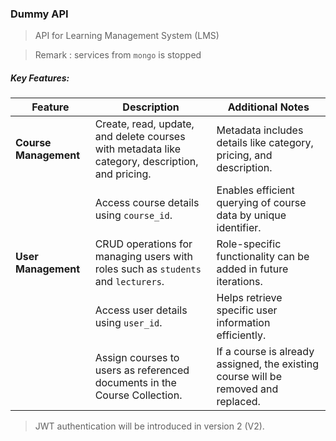 ### Dummy API

> API for Learning Management System (LMS)

> Remark : services from `mongo` is stopped

##### Key Features:

| **Feature**         | **Description**                                                                                   | **Additional Notes**                                                                 |
|----------------------|---------------------------------------------------------------------------------------------------|-------------------------------------------------------------------------------------|
| **Course Management**| Create, read, update, and delete courses with metadata like category, description, and pricing.   | Metadata includes details like category, pricing, and description.                 |
|                      | Access course details using `course_id`.                                                        | Enables efficient querying of course data by unique identifier.                    |
| **User Management**  | CRUD operations for managing users with roles such as `students` and `lecturers`.                | Role-specific functionality can be added in future iterations.                     |
|                      | Access user details using `user_id`.                                                            | Helps retrieve specific user information efficiently.                              |
|                      | Assign courses to users as referenced documents in the Course Collection.                       | If a course is already assigned, the existing course will be removed and replaced. | 

> JWT authentication will be introduced in version 2 (V2).
